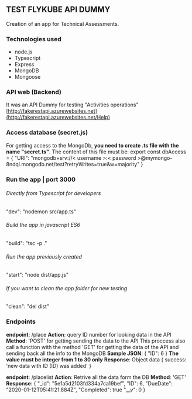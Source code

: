 ## TEST FLYKUBE API DUMMY
Creation of an app for Technical Assessments.

### Technologies used
- node.js
- Typescript
- Express
- MongoDB
- Mongoose

### API web (Backend)
It was an API Dummy for testing "Activities operations"
[http://fakerestapi.azurewebsites.net](http://fakerestapi.azurewebsites.net/Help)

### Access database (secret.js)
For getting access to the MongoDb, **you need to create .ts file with the name "secret.ts"**. The content of this file must be:
export const dbAccess = {
    "URI": "mongodb+srv://< username >:< password >@mymongo-8ndql.mongodb.net/test?retryWrites=true&w=majority"
}

### Run the app | port 3000
###### Directly from Typescript for developers
"dev": "nodemon src/app.ts"
###### Build the app in javascript ES6
"build": "tsc -p ."
###### Run the app previously created
"start": "node dist/app.js"
###### If you want to clean the app folder for new testing
"clean": "del dist"

### Endpoints
**endpoint**: /place
**Action**: query ID number for looking data in the API
**Method**: 'POST' for getting sending the data to the API
This proccess also call a function with the method 'GET' for getting the data of the API and sending back all the info to the MongoDB
**Sample JSON**: { "ID": 6 } **The value must be integer from 1 to 30 only**
**Response**: Object data { success: 'new data with ID (ID) was added' }

**endpoint**: /placelist
**Action**: Retrive all the data form the DB
**Method**: 'GET'
**Response**: 
{ "_id": "5e1a5d2103fd334a7ca19bef",
"ID": 6,
"DueDate": "2020-01-12T05:41:21.884Z",
"Completed": true
"__v": 0
}